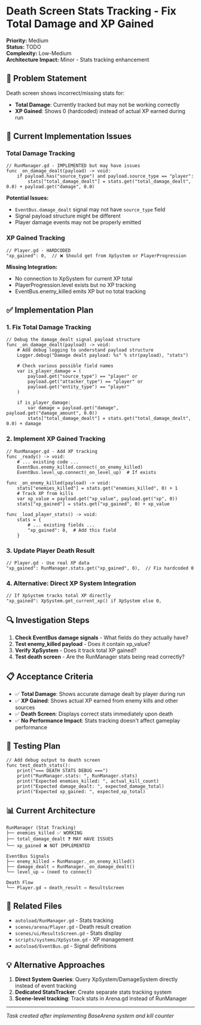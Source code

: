 # Death Screen Stats Tracking - Fix Total Damage and XP Gained

**Priority:** Medium  
**Status:** TODO  
**Complexity:** Low-Medium  
**Architecture Impact:** Minor - Stats tracking enhancement  

## 🎯 Problem Statement

Death screen shows incorrect/missing stats for:
- **Total Damage**: Currently tracked but may not be working correctly
- **XP Gained**: Shows 0 (hardcoded) instead of actual XP earned during run

## 🔧 Current Implementation Issues

### Total Damage Tracking
```gdscript
// RunManager.gd - IMPLEMENTED but may have issues
func _on_damage_dealt(payload) -> void:
    if payload.has("source_type") and payload.source_type == "player":
        stats["total_damage_dealt"] = stats.get("total_damage_dealt", 0.0) + payload.get("damage", 0.0)
```

**Potential Issues:**
- `EventBus.damage_dealt` signal may not have `source_type` field
- Signal payload structure might be different
- Player damage events may not be properly emitted

### XP Gained Tracking  
```gdscript
// Player.gd - HARDCODED
"xp_gained": 0,  // ❌ Should get from XpSystem or PlayerProgression
```

**Missing Integration:**
- No connection to XpSystem for current XP total
- PlayerProgression.level exists but no XP tracking
- EventBus.enemy_killed emits XP but no total tracking

## ✅ Implementation Plan

### 1. Fix Total Damage Tracking
```gdscript
// Debug the damage_dealt signal payload structure
func _on_damage_dealt(payload) -> void:
    # Add debug logging to understand payload structure
    Logger.debug("Damage dealt payload: %s" % str(payload), "stats")
    
    # Check various possible field names
    var is_player_damage = (
        payload.get("source_type") == "player" or
        payload.get("attacker_type") == "player" or
        payload.get("entity_type") == "player"
    )
    
    if is_player_damage:
        var damage = payload.get("damage", payload.get("damage_amount", 0.0))
        stats["total_damage_dealt"] = stats.get("total_damage_dealt", 0.0) + damage
```

### 2. Implement XP Gained Tracking
```gdscript
// RunManager.gd - Add XP tracking
func _ready() -> void:
    # ... existing code ...
    EventBus.enemy_killed.connect(_on_enemy_killed)
    EventBus.level_up.connect(_on_level_up)  # If exists

func _on_enemy_killed(payload) -> void:
    stats["enemies_killed"] = stats.get("enemies_killed", 0) + 1
    # Track XP from kills
    var xp_value = payload.get("xp_value", payload.get("xp", 0))
    stats["xp_gained"] = stats.get("xp_gained", 0) + xp_value

func _load_player_stats() -> void:
    stats = {
        # ... existing fields ...
        "xp_gained": 0,  # Add this field
    }
```

### 3. Update Player Death Result
```gdscript
// Player.gd - Use real XP data
"xp_gained": RunManager.stats.get("xp_gained", 0),  // Fix hardcoded 0
```

### 4. Alternative: Direct XP System Integration
```gdscript
// If XpSystem tracks total XP directly
"xp_gained": XpSystem.get_current_xp() if XpSystem else 0,
```

## 🔍 Investigation Steps

1. **Check EventBus damage signals** - What fields do they actually have?
2. **Test enemy_killed payload** - Does it contain xp_value?
3. **Verify XpSystem** - Does it track total XP gained?
4. **Test death screen** - Are the RunManager stats being read correctly?

## 📋 Acceptance Criteria

- ✅ **Total Damage**: Shows accurate damage dealt by player during run
- ✅ **XP Gained**: Shows actual XP earned from enemy kills and other sources  
- ✅ **Death Screen**: Displays correct stats immediately upon death
- ✅ **No Performance Impact**: Stats tracking doesn't affect gameplay performance

## 🧪 Testing Plan

```gdscript
// Add debug output to death screen
func test_death_stats():
    print("=== DEATH STATS DEBUG ===")
    print("RunManager.stats: ", RunManager.stats)
    print("Expected enemies_killed: ", actual_kill_count)
    print("Expected damage_dealt: ", expected_damage_total)
    print("Expected xp_gained: ", expected_xp_total)
```

## 📊 Current Architecture

```
RunManager (Stat Tracking)
├── enemies_killed ✅ WORKING
├── total_damage_dealt ❓ MAY HAVE ISSUES  
└── xp_gained ❌ NOT IMPLEMENTED

EventBus Signals
├── enemy_killed → RunManager._on_enemy_killed()
├── damage_dealt → RunManager._on_damage_dealt()  
└── level_up → (need to connect)

Death Flow
└── Player.gd → death_result → ResultsScreen
```

## 🔗 Related Files
- `autoload/RunManager.gd` - Stats tracking
- `scenes/arena/Player.gd` - Death result creation  
- `scenes/ui/ResultsScreen.gd` - Stats display
- `scripts/systems/XpSystem.gd` - XP management
- `autoload/EventBus.gd` - Signal definitions

## 💡 Alternative Approaches

1. **Direct System Queries**: Query XpSystem/DamageSystem directly instead of event tracking
2. **Dedicated StatsTracker**: Create separate stats tracking system
3. **Scene-level tracking**: Track stats in Arena.gd instead of RunManager

---
*Task created after implementing BaseArena system and kill counter*